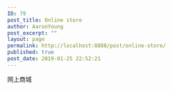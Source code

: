 ```yaml
---
ID: 79
post_title: Online store
author: AaronYoung
post_excerpt: ""
layout: page
permalink: http://localhost:8888/post/online-store/
published: true
post_date: 2019-01-25 22:52:21
---
```

<div id="pl-79"  class="panel-layout" ><div id="pg-79-0"  class="panel-grid panel-no-style"  data-style="{&quot;background_image_attachment&quot;:false,&quot;background_display&quot;:&quot;tile&quot;,&quot;cell_alignment&quot;:&quot;flex-start&quot;}"  data-ratio="1"  data-ratio-direction="right" ><div id="pgc-79-0-0"  class="panel-grid-cell"  data-weight="1" ><div id="panel-79-0-0-0" class="so-panel widget widget_sow-editor panel-first-child panel-last-child" data-index="0" data-style="{&quot;background_image_attachment&quot;:false,&quot;background_display&quot;:&quot;tile&quot;}" ><div class="so-widget-sow-editor so-widget-sow-editor-base">
<div class="siteorigin-widget-tinymce textwidget">
	<p>网上商城</p>
</div>
</div></div></div></div></div>